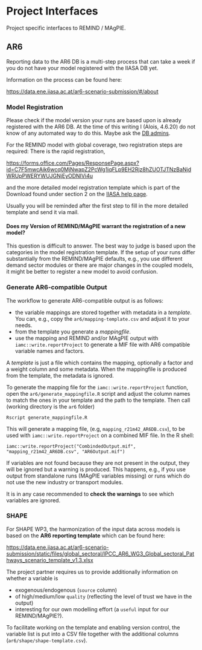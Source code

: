 # Project Interfaces
Project specific interfaces to REMIND / MAgPIE.

## AR6

Reporting data to the AR6 DB is a multi-step process that can take a
week if you do not have your model registered with the IIASA DB yet.


Information on the process can be found here:

https://data.ene.iiasa.ac.at/ar6-scenario-submission/#/about

### Model Registration

Please check if the model version your runs are based upon is already
registered with the AR6 DB. At the time of this writing I (Alois, 4.6.20) do
not know of any automated way to do this. Maybe ask the [DB
admins](ipccAR6db.ene.admin@iiasa.ac.at).


For the REMIND model with global coverage, two registration steps are
required: There is the rapid registration,

https://forms.office.com/Pages/ResponsePage.aspx?id=C7F5mwcAik6wcq0MjNwapZ2PcWg1iqFLp9EH2Rjz8hZUOTJTNzBaNjdWRUpPWERYWUJGNjEyODNIVi4u

and the more detailed model registration template which is part of the
Download found under section 2 on the [IIASA help
page](https://data.ene.iiasa.ac.at/ar6-scenario-submission/#/about).

Usually you will be reminded after the first step to fill in the more
detailed template and send it via mail.

#### Does my Version of REMIND/MAgPIE warrant the registration of a new model?

This question is difficult to answer. The best way to judge is based
upon the categories in the model registration template. If the setup
of your runs differ substantially from the REMIND/MAgPIE defaults,
e.g., you use different demand sector modules or there are major changes in
the coupled models, it might be better to register a new model to
avoid confusion.


### Generate AR6-compatible Output

The workflow to generate AR6-compatible output is as follows:

- the variable mappings are stored together with metadata in a
  *template*. You can, e.g., copy the `ar6/mapping-template.csv` and
  adjust it to your needs.
- from the template you generate a *mappingfile*.
- use the mapping and REMIND and/or MAgPIE output with
  `iamc::write.reportProject` to generate a MIF
  file with AR6 compatible variable names and factors.


A *template* is just a file which contains the mapping, optionally a
factor and a weight column and some metadata. When the mappingfile is
produced from the template, the metadata is ignored.

To generate the mapping file for the `iamc::write.reportProject`
function, open the `ar6/generate_mappingfile.R` script and adjust the
column names to match the ones in your template and the path to the template.
Then call (working directory is the `ar6` folder)
```
Rscript generate_mappingfile.R
```
This will generate a mapping file, (e.g, `mapping_r21m42_AR6DB.csv`),
to be used with `iamc::write.reportProject` on a combined MIF file.
In the R shell:

```{r}
iamc::write.reportProject("CombindedOutput.mif", "mapping_r21m42_AR6DB.csv", "AR6Output.mif")
```
If variables are not found because they are not present in the output, 
they will be ignored but a warning is produced. This happens, e.g., if
you use output from standalone runs (MAgPIE variables missing) or runs
which do not use the new industry or transport modules.


It is in any case recommended to **check the warnings** to see which
variables are ignored.

### SHAPE

For SHAPE WP3, the harmonization of the input data across models is
based on the **AR6 reporting template** which can be found here:

https://data.ene.iiasa.ac.at/ar6-scenario-submission/static/files/global_sectoral/IPCC_AR6_WG3_Global_sectoral_Pathways_scenario_template_v1.3.xlsx

The project partner requires us to provide additionally information on
whether a variable is
- exogenous/endogenous (`source` column)
- of high/medium/low `quality` (reflecting the level of trust we have in
the output)
- interesting for our own modelling effort (a `useful` input for our REMIND/MAgPIE?).


To facilitate working on the template and enabling version control, 
the variable list is put into a CSV file together with the additional
columns (`ar6/shape/shape-template.csv`).


